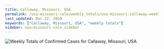```yaml
---
title: Callaway, Missouri, USA
permalink: /usa-missouri-cole/weekly_totals/usa-missouri-callaway-weekly_totals.html
last_updated: Dec 22, 2020
keywords: ["Callaway, Missouri, USA", "weekly totals"]
sidebar: usa-missouri-cole_sidebar
---
```


![Weekly Totals of Confirmed Cases for Callaway, Missouri, USA](/covid_tracker/images/graphs/usa-missouri-callaway-weekly_totals_graph.png)
